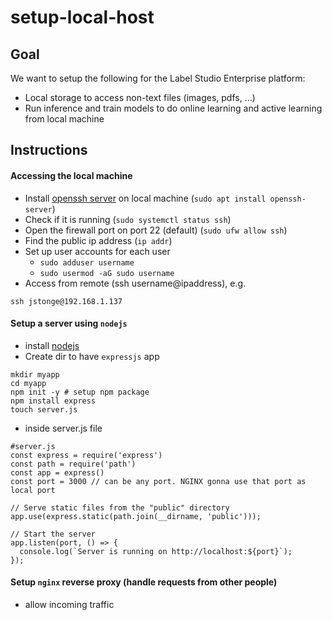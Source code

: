 # setup-local-host

## Goal

We want to setup the following for the Label Studio Enterprise platform:

 - Local storage to access non-text files (images, pdfs, ...)
 - Run inference and train models to do online learning and active learning from local machine

## Instructions

#### Accessing the local machine

 - Install [openssh server](https://www.openssh.com/) on local machine (`sudo apt install openssh-server`)
 - Check if it is running (`sudo systemctl status ssh`)
 - Open the firewall port on port 22 (default) (`sudo ufw allow ssh`)
 - Find the public ip address (`ip addr`)
 - Set up user accounts for each user
   - `sudo adduser username`
   - `sudo usermod -aG sudo username`
- Access from remote (ssh username@ipaddress), e.g.
```
ssh jstonge@192.168.1.137
```

 #### Setup a server using `nodejs` 
 
 - install [nodejs](https://nodejs.org/en/download) 
 - Create dir to have `expressjs` app
```
mkdir myapp
cd myapp
npm init -y # setup npm package
npm install express
touch server.js
```
 - inside server.js file
```
#server.js
const express = require('express')
const path = require('path')
const app = express()
const port = 3000 // can be any port. NGINX gonna use that port as local port

// Serve static files from the "public" directory
app.use(express.static(path.join(__dirname, 'public')));

// Start the server
app.listen(port, () => {
  console.log(`Server is running on http://localhost:${port}`);
});
```

#### Setup `nginx` reverse proxy (handle requests from other people)

 - allow incoming traffic
